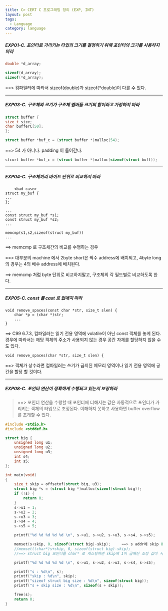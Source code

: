 ```yaml
---
title: C> CERT C 프로그래밍 정리 (EXP, INT)
layout: post
tags:
  - Language
category: language
---
```

##### EXP01-C. 포인터로 가리키는 타입의 크기를 결정하기 위해 포인터의 크기를 사용하지 마라
```c
double *d_array;

sizeof(d_array);
sizeof(*d_array);
```
==> 컴파일러에 따라서 sizeof(double)과 sizeof(*double)이 다를 수 있다.

---

##### EXP03-C. 구조체의 크기가 구조체 멤버들 크기의 합이라고 가정하지 마라
```c
struct buffer {
size_t size;
char bufferC[50];
};

struct buffer *buf_c = (struct buffer *)malloc(54);
```
==> 54 가 아니다. padding 이 들어간다.
```c
stcurt buffer *buf_c = (struct buffer *)malloc(sizeof(struct buff));
```

---

##### EXP04-C. 구조체끼리 바이트 단위로 비교하지 마라
```
    <bad case>
struct my_buf {
...
};
 
...
const struct my_buf *s1;
const struct my_buf *s2;
...
 
memcmp(s1,s2,sizeof(struct my_buf))
...
```
==>  memcmp 로 구조체간의 비교를 수행하는 경우

==> 대부분의 machine 에서 2byte short은 짝수 address에 배치되고, 4byte long의 경우는 4의 배수 address에 배치된다.

==> memcmp 처럼 byte 단위로 비교하지말고, 구조체의 각 필드별로 비교하도록 한다.

---

##### EXP05-C. const 를 cast 로 없애지 마라
```
void remove_spaces(const char *str, size_t slen) {
	char *p = (char *)str;
	...
}
```
==> C99 6.7.3, 컴파일러는 읽기 전용 영역에 volatile이 아닌 const 객체를 놓게 된다. 경우에 따라서는
       해당 객체의 주소가 사용되지 않는 경우 공간 자체를 할당하지 않을 수도 있다.
```
void remove_spaces(char *str, size_t slen) {
```
==> 객체가 상수라면 컴파일러는 쓰기가 금지된 메모리 영역이나 읽기 전용 영역에 공간을 할당 할 것이다.

---

##### EXP08-C. 포인터 연산이 정확하게 수행되고 있는지 보장하라
> ==> 포인터 연산을 수행할 때 포인터에 더해지는 값은 자동적으로 포인터가 가리키는 객체의 타입으로 조정된다.
          이해하지 못하고 사용하면 buffer overflow를 초래할 수 있다.

```c
#include <stdio.h>
#include <stddef.h>

struct big {
	unsigned long u1;
 	unsigned long u2;
 	unsigned long u3;
 	int s4;
 	int s5;
};

int main(void)
{
	size_t skip = offsetof(struct big, u3);
	struct big *s = (struct big *)malloc(sizeof(struct big));
	if (!s) {
		return 0;
	}
	s->u1 = 1;
	s->u2 = 2;
	s->u3 = 3;
	s->s4 = 4;
	s->s5 = 5;

	printf("%d %d %d %d %d \n", s->u1, s->u2, s->u3, s->s4, s->s5);

	memset(s+skip, 0, sizeof(struct big)-skip);     ==> s addr에 skip 8이 더해지는 것이 아니라 s 타입에 4가 곱해진 값으로 계산된다.
	//memset((char*)s+skip, 0, sizeof(struct big)-skip);
	//==> struct big 포인터를 char* 로 캐스팅하면 skip에 1이 곱해진 조정 값이 사용되므로 정확하게 동작한다.

	printf("%d %d %d %d %d \n", s->u1, s->u2, s->u3, s->s4, s->s5);

	printf("s : %d\n", s);
	printf("skip : %d\n", skip);
	printf("sizeof struct big size : %d\n", sizeof(struct big));
	printf("s + skip size : %d\n", sizeof(s + skip));

	free(s);
	return 0;
}
```
